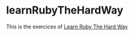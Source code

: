 # learnRubyTheHardWay
This is the exercices of [Learn Ruby The Hard Way](https://learnrubythehardway.org)
